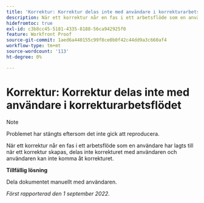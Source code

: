 ```yaml
---
title: 'Korrektur: Korrektur delas inte med användare i korrekturarbetsflödet'
description: När ett korrektur når en fas i ett arbetsflöde som en användare har lagts till när ett korrektur skapas, delas inte korrekturet med användaren och användaren kan inte komma åt korrekturet.
hidefromtoc: true
exl-id: c3b8cc45-5181-4335-8188-56ca942925f0
feature: Workfront Proof
source-git-commit: 1aed6a440155c99f8ce0b0f42c44dd9a3c660af4
workflow-type: tm+mt
source-wordcount: '113'
ht-degree: 0%

---
```


# Korrektur: Korrektur delas inte med användare i korrekturarbetsflödet

<!--This issue is on the WF and WFP TOCs-->
<!--Requested article, live for workaround-->

>[!NOTE]
>
>Problemet har stängts eftersom det inte gick att reproducera.

När ett korrektur når en fas i ett arbetsflöde som en användare har lagts till när ett korrektur skapas, delas inte korrekturet med användaren och användaren kan inte komma åt korrekturet.

**Tillfällig lösning**

Dela dokumentet manuellt med användaren.

_Först rapporterad den 1 september 2022._
